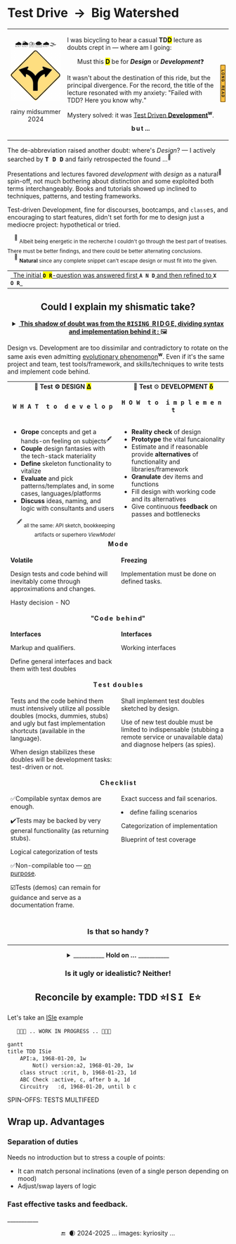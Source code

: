 # Test Drive&nbsp;&nbsp;&rarr;&nbsp;&nbsp;Big Watershed

<table><tr valign="center"><td align="center">🌧️🌦️⛈️🌨️🌧️🌫️
<picture><img width="150px" alt="&nbsp;Y-fork: black on yellow" src="../../../../../_rsc/_img/signs/road/Y-fork_yellow(cleanpng.com)_250px.png" title="&nbsp;Courtesy of www.cleanpng.com" /></picture>
   <p>rainy midsummer 2024</p>
</td><td><p>I was bicycling to hear a casual <b>TD<mark>D</mark></b> lecture as doubts crept in &mdash; where am I going:</p>
   <p align="center">Must this <mark><b>D</b></mark> be for <b><i>Design</i></b> or <b><i>Development</i></b>❓</p>
<p>It wasn't about the destination of this ride, but the principal divergence. 
For the record, the title of the lecture resonated with my anxiety:  "Failed with TDD? Here you know why."</p>
<p align="center">Mystery solved: it was <a href="https://en.wikipedia.org/wiki/Test-driven_development">Test Driven <b>Development</b></a><sup><b>w</b></sup>.</p>
   <p align="center"><b>b&thinsp;u&thinsp;t ...</p>
</td><td><picture><img width="55px" alt="&nbsp;LONG READ" src="../../../../../_rsc/_img/signs/LongRead/higher/500px_rotate90.jpg" /></picture></td></tr></table>

The de-abbreviation raised another doubt: where's _Design_? &mdash; I actively searched by <kbd>**T&thinsp;D&thinsp;D**</kbd> and fairly retrospected the found&nbsp;...<sup>🙋</sup> 

Presentations and lectures favored _development_ with _design_ as a natural<sup>🌵</sup> spin-off, not much bothering about distinction and some exploited both terms interchangeably. 
Books and tutorials showed up inclined to techniques, patterns, and testing frameworks.

Test-driven Development, fine for discourses, bootcamps, and `class`<samp>es</samp>, and encouraging to start features, didn't set forth for me to design just a mediocre project: hypothetical or tried.

&nbsp;&nbsp;&nbsp;&nbsp;<sup>🙋</sup> <sub>Albeit being energetic in the recherche I couldn't go through the best part of treatises. There must be better findings, and there could be better alternating conclusions.</sub>\
&nbsp;&nbsp;&nbsp;&nbsp;<sup>🌵</sup> <sub><b>Natural</b> since any complete snippet can't escape design or must fit into the given.</sub>

<table align="center"><tr></tr><tr><td><ins>&thinsp;
   The initial </ins><mark><b><code>O&thinsp;R</code></b></mark><ins>-question was answered first </ins><code><b>A&thinsp;N&thinsp;D</b></code><ins> and then refined to </ins><code><b>X&thinsp;O&thinsp;R</b></code><ins>
&thinsp;</ins></td></tr></table>

<h2 align="center">Could I explain my shismatic take?</h2>

<details align="center"><summary><ins><b>&nbsp;This shadow of doubt was from the <samp>RISING</samp>&nbsp;&nbsp;R&thinsp;I&thinsp;D&thinsp;G&thinsp;E, dividing syntax and implementation behind it&thinsp;:&nbsp;</b></ins>🖼️</summary>
&nbsp;

<div align="center"><picture><img src="../../../../../_rsc/_img/illus/tests/TddWatershed.jpg" alt="&nbsp;&nbsp;...Drawing: Test watershed illustration as nature..." /></picture></div>
<!-- pic --!>
<!--                                               WATERSHED CANVAS        --!>
<!-- pic --!>
</details>

Design vs. Development are too dissimilar and contradictory to rotate on the same axis even admitting [evolutionary phenomenon](https://en.wikipedia.org/wiki/Continuous_design)<sup><b>w</b></sup>. 
Even if it's the same project and team, test tools/framework, and skills/techniques to write tests and implement code behind.

<table><tr><td width="50%" align="center"><b>🧪 Test ⚙️ DESIGN</b> <mark><b>Δ</b></mark> </td><td align="center">🧪 <b>Test</b> ⚙️ <b>DEVELOPMENT</b> <mark><b>δ</b></mark></td></tr><tr>
   <td><p align="center"><samp><b>W&thinsp;H&thinsp;A&thinsp;T&nbsp;&nbsp;t&thinsp;o&nbsp;&nbsp;d&thinsp;e&thinsp;v&thinsp;e&thinsp;l&thinsp;o&thinsp;p</b></samp></p>
   </td><td><p align="center"><samp><b>H&thinsp;O&thinsp;W&nbsp;&nbsp;t&thinsp;o&nbsp;&nbsp;i&thinsp;m&thinsp;p&thinsp;l&thinsp;e&thinsp;m&thinsp;e&thinsp;n&thinsp;t</b></samp></td></td>
</tr><tr valign="top"><td>
   <ul>
      <li><b>Grope</b> concepts and get a hands-on feeling on subjects<sup>🖋️</sup></li>
      <li><b>Couple</b> design fantasies with the tech-stack materiality</li>
      <li><b>Define</b> skeleton functionality to vitalize</li>
      <li><b>Evaluate</b> and pick patterns/templates and, in some cases, languages/platforms</li>
      <li><b>Discuss</b> ideas, naming, and logic with consultants and users</li>
   </ul>
  <div align="right"><sup>🖋️</sup> <sub>all the same: API sketch, bookkeeping artifacts or superhero <i>ViewModel</i></sub></div>
   </td><td>
   <ul>
      <li><b>Reality check</b> of design</li>
      <li><b>Prototype</b> the vital funcaionality</li>
      <li>Estimate and if reasonable provide <b>alternatives</b> of functionality and libraries/framework</li>
      <li><b>Granulate</b> dev items and functions</li>
      <li> Fill design with working code and its alternatives</li>
      <li>Give continuous <b>feedback</b> on passes and bottlenecks</li>
   </ul></td></tr>
         <!--             MODE: VOLATILE vs. FREEZE      --!>
<tr><td align="center" colspan="2"><b>M&thinsp;o&thinsp;d&thinsp;e</b></td></tr><tr valign="top"><td><p><b>Volatile</b></p><p>Design tests and code behind will inevitably come through approximations and changes.</p>
   <p>Hasty decision - NO</p?
         </td><td><p><b>Freezing</b></p>
   <p>Implementation must be done on defined tasks.</p></td></tr>
         <!--              INTERFACES and CLASSES     --!>
<tr><td colspan="2" align="center"><b>"C&thinsp;o&thinsp;d&thinsp;e&nbsp;&nbsp;b&thinsp;e&thinsp;h&thinsp;i&thinsp;n&thinsp;d"</b></td></tr>
<tr valign="top"><td><p><b>Interfaces</b></p>Markup and qualifiers.</p>
<p>Define general interfaces and back them with test doubles</p></td>
<td><p><b>Interfaces</b></p>Working interfaces</td>
</tr>
          <!--          TEST DOUBLES    --!>
<tr><td align="center" colspan="2"><b>T&thinsp;e&thinsp;s&thinsp;t&nbsp;&nbsp;d&thinsp;o&thinsp;u&thinsp;b&thinsp;l&thinsp;e&thinsp;s</b></td></tr>
<tr valign="top"><td>
<p>Tests and the code behind them must intensively utilize all possible doubles (mocks, dummies, stubs) and ugly but fast implementation shortcuts (available in the language).</p>
<p>When design stabilizes these doubles will be development tasks: test-driven or not.</p>
</td><td>
   <p>Shall implement test doubles sketched by design.</p>
   <p>Use of new test double must be limited to indispensable (stubbing a remote service or unavailable data) and diagnose helpers (as spies).</p></td></tr>
        <!--            CHECKLIST    -->
<tr><td align="center" colspan="2"><b>C&thinsp;h&thinsp;e&thinsp;c&thinsp;k&thinsp;l&thinsp;i&thinsp;s&thinsp;t</b></td></tr>
<tr valign="top"><td>
   <p>✅Compilable syntax demos are enough.</p>
      <p>✔️Tests may be backed by very general functionality (as returning stubs).</p>
   <p>Logical categorization of tests</p>
   <p>✅Non-compilable too &mdash; <a href="https://github.com/Kyriosity/use-dev/blob/main/README+/tests/README+/prog_tests-semantics.md#non-comp-calls">on purpose</a>.</p>
  <p>☑️Tests (demos) can remain for guidance and serve as a documentation frame.</p></td>
<td><p>Exact success and fail scenarios.</p>
<li>define failing scenarios</li>
   <p>Categorization of implementation</p>
<p>Blueprint of test coverage</p>
</td></tr>
           <!--            SO EASY?    --!>
<tr><td align="center" colspan="2"><h3>Is that so handy&thinsp;?</h3></td>
</tr></table>
<!--                                             NOT SO EASY     --!>
<details align="center"><summary>___________ <b>Hold on ...</b> ___________</summary>
&nbsp;
   
<p align="center"><picture><img alt="&nbsp; Long ridge of high peaks (image credit: kyriosity)" src="../../../../../_rsc/_img/illus/tests/TddWatershed-altView.jpg"></picture></p>

<div align="center">An aerial photo of divergent ridges and contreforts would be a more precise picture but then I'd be the first to leave this narrative because of overcomplexity.</div>

We took the two extremes: API definition vs. coding. 

\___________</details>

<h3 align="center">Is it ugly or idealistic? Neither!</h3>

<h2 id="TDD-ISie" align="center">Reconcile by example: TDD ⭐I&thinsp;S&thinsp;<samp>I&thinsp;E</samp>⭐</h2>

Let's take an [ISIe](https://github.com/Kyriosity/use-dev/tree/main/README%2B/parts/_ext/ISie) example

       🚧🐝🚧 .. WORK IN PROGRESS .. 🚧🐝🚧

```mermaid
gantt
title TDD ISie
    API:a, 1968-01-20, 1w
        Not() version:a2, 1968-01-20, 1w
    class struct :crit, b, 1968-01-23, 1d
    ABC Check :active, c, after b a, 1d
    Circuitry   :d, 1968-01-20, until b c
```


SPIN-OFFS: TESTS MULTIFEED

## Wrap up. Advantages

### Separation of duties

Needs no introduction but to stress a couple of points:

+ It can match personal inclinations (even of a single person depending on mood)
+ Adjust/swap layers of logic

### Fast effective tasks and feedback.

\___________
 <div align="center">🔚 &nbsp;🌒 2024-2025  ... images: kyriosity ...</div>

